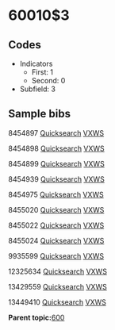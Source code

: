 # 60010$3

## Codes

-   Indicators
    -   First: 1
    -   Second: 0
-   Subfield: 3

## Sample bibs

8454897 [Quicksearch](https://search.library.yale.edu/catalog/8454897) [VXWS](http://prodorbis.library.yale.edu:7014/vxws/GetHoldingsService?bibId=8454897)

8454898 [Quicksearch](https://search.library.yale.edu/catalog/8454898) [VXWS](http://prodorbis.library.yale.edu:7014/vxws/GetHoldingsService?bibId=8454898)

8454899 [Quicksearch](https://search.library.yale.edu/catalog/8454899) [VXWS](http://prodorbis.library.yale.edu:7014/vxws/GetHoldingsService?bibId=8454899)

8454939 [Quicksearch](https://search.library.yale.edu/catalog/8454939) [VXWS](http://prodorbis.library.yale.edu:7014/vxws/GetHoldingsService?bibId=8454939)

8454975 [Quicksearch](https://search.library.yale.edu/catalog/8454975) [VXWS](http://prodorbis.library.yale.edu:7014/vxws/GetHoldingsService?bibId=8454975)

8455020 [Quicksearch](https://search.library.yale.edu/catalog/8455020) [VXWS](http://prodorbis.library.yale.edu:7014/vxws/GetHoldingsService?bibId=8455020)

8455022 [Quicksearch](https://search.library.yale.edu/catalog/8455022) [VXWS](http://prodorbis.library.yale.edu:7014/vxws/GetHoldingsService?bibId=8455022)

8455024 [Quicksearch](https://search.library.yale.edu/catalog/8455024) [VXWS](http://prodorbis.library.yale.edu:7014/vxws/GetHoldingsService?bibId=8455024)

9935599 [Quicksearch](https://search.library.yale.edu/catalog/9935599) [VXWS](http://prodorbis.library.yale.edu:7014/vxws/GetHoldingsService?bibId=9935599)

12325634 [Quicksearch](https://search.library.yale.edu/catalog/12325634) [VXWS](http://prodorbis.library.yale.edu:7014/vxws/GetHoldingsService?bibId=12325634)

13429559 [Quicksearch](https://search.library.yale.edu/catalog/13429559) [VXWS](http://prodorbis.library.yale.edu:7014/vxws/GetHoldingsService?bibId=13429559)

13449410 [Quicksearch](https://search.library.yale.edu/catalog/13449410) [VXWS](http://prodorbis.library.yale.edu:7014/vxws/GetHoldingsService?bibId=13449410)

**Parent topic:**[600](../../tags/600/600.md)

